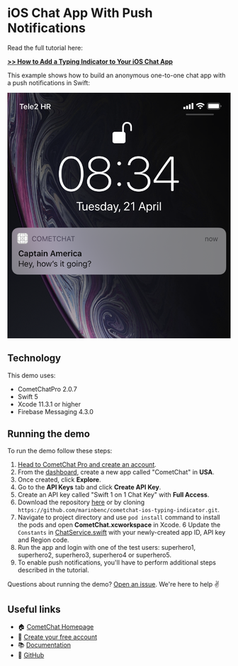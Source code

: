 # iOS Chat App With Push Notifications

Read the full tutorial here:

[**>> How to Add a Typing Indicator to Your iOS Chat App**](TODO)

This example shows how to build an anonymous one-to-one chat app with a push notifications in Swift:

![](screenshots/push-notifications.png)

## Technology

This demo uses:

* CometChatPro 2.0.7
* Swift 5
* Xcode 11.3.1 or higher
* Firebase Messaging 4.3.0

## Running the demo

To run the demo follow these steps:

1. [Head to CometChat Pro and create an account](https://cometchat.com/pro?utm_source=github&utm_medium=example-code-readme).
2. From the [dashboard](https://app.cometchat.com/?utm_source=github&utm_medium=example-code-readme), create a new app called "CometChat" in **USA**.
3. Once created, click **Explore**.
4. Go to the **API Keys** tab and click **Create API Key**.
5. Create an API key called "Swift 1 on 1 Chat Key" with **Full Access**.
4. Download the repository [here](https://github.com/marinbenc/cometchat-ios-typing-indicator/archive/master.zip) or by cloning `https://github.com/marinbenc/cometchat-ios-typing-indicator.git`.
5. Navigate to project directory and use `pod install` command to install the pods and open **CometChat.xcworkspace** in Xcode.
6 Update the `Constants` in [ChatService.swift](https://github.com/marinbenc/cometchat-ios-typing-indicator/blob/master/CometChat/CometChat/Model/ChatService.swift) with your newly-created app ID, API key and Region code.
7. Run the app and login with one of the test users: superhero1, superhero2, superhero3, superhero4 or superhero5.
8. To enable push notifications, you'll have to perform additional steps described in the tutorial.

Questions about running the demo? [Open an issue](https://github.com/cometchat-pro-tutorials/TODO/issues). We're here to help ✌️


## Useful links

- 🏠 [CometChat Homepage](https://cometchat.com/pro?utm_source=github&utm_medium=example-code-readme)
- 🚀 [Create your free account](https://app.cometchat.com?utm_source=github&utm_medium=example-code-readme)
- 📚 [Documentation](https://prodocs.cometchat.com/docs?utm_source=github&utm_medium=example-code-readme)
- 👾 [GitHub](https://github.com/CometChat-Pro)


